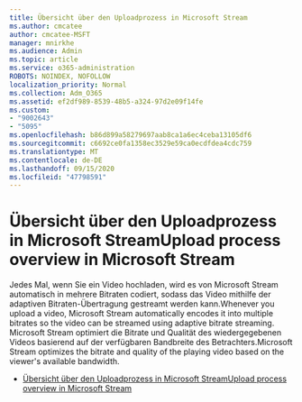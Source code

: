 ```yaml
---
title: Übersicht über den Uploadprozess in Microsoft Stream
ms.author: cmcatee
author: cmcatee-MSFT
manager: mnirkhe
ms.audience: Admin
ms.topic: article
ms.service: o365-administration
ROBOTS: NOINDEX, NOFOLLOW
localization_priority: Normal
ms.collection: Adm_O365
ms.assetid: ef2df989-8539-48b5-a324-97d2e09f14fe
ms.custom:
- "9002643"
- "5095"
ms.openlocfilehash: b86d899a58279697aab8ca1a6ec4ceba13105df6
ms.sourcegitcommit: c6692ce0fa1358ec3529e59ca0ecdfdea4cdc759
ms.translationtype: MT
ms.contentlocale: de-DE
ms.lasthandoff: 09/15/2020
ms.locfileid: "47798591"
---
```

# <a name="upload-process-overview-in-microsoft-stream"></a><span data-ttu-id="7d156-102">Übersicht über den Uploadprozess in Microsoft Stream</span><span class="sxs-lookup"><span data-stu-id="7d156-102">Upload process overview in Microsoft Stream</span></span>

<span data-ttu-id="7d156-103">Jedes Mal, wenn Sie ein Video hochladen, wird es von Microsoft Stream automatisch in mehrere Bitraten codiert, sodass das Video mithilfe der adaptiven Bitraten-Übertragung gestreamt werden kann.</span><span class="sxs-lookup"><span data-stu-id="7d156-103">Whenever you upload a video, Microsoft Stream automatically encodes it into multiple bitrates so the video can be streamed using adaptive bitrate streaming.</span></span> <span data-ttu-id="7d156-104">Microsoft Stream optimiert die Bitrate und Qualität des wiedergegebenen Videos basierend auf der verfügbaren Bandbreite des Betrachters.</span><span class="sxs-lookup"><span data-stu-id="7d156-104">Microsoft Stream optimizes the bitrate and quality of the playing video based on the viewer's available bandwidth.</span></span>

- [<span data-ttu-id="7d156-105">Übersicht über den Uploadprozess in Microsoft Stream</span><span class="sxs-lookup"><span data-stu-id="7d156-105">Upload process overview in Microsoft Stream</span></span>](https://docs.microsoft.com/stream/upload-process-overview)
